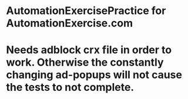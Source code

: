 # AutomationExercisePractice for AutomationExercise.com
# Needs adblock crx file in order to work. Otherwise the constantly changing  ad-popups will not cause the tests to not complete. 
